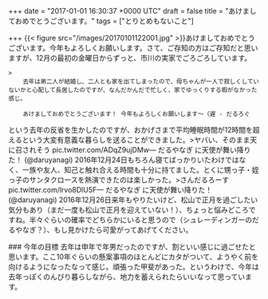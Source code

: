 
+++
date = "2017-01-01 16:30:37 +0000 UTC"
draft = false
title = "あけましておめでとうございます。"
tags = ["とりとめもないこと"]

+++
{{< figure src="/images/20170101122001.jpg"  >}}あけましておめでとうございます。今年もよろしくお願いします。さて、ご存知の方はご存知だと思いますが、12月の最初の金曜日からずっと、市川の実家でごろごろしています。

    >
        去年は弟二人が結婚し、二人とも家を出てしまったので、母ちゃんが一人で寂しくしていないかと心配して長居したのですが、なんだかんだで忙しく、家でゆっくりする暇がなかった感じ。

        あけましておめでとうございます！ 今年もよろしくお願いします～（遅 - だるろぐ
    
という去年の反省を生かしたのですが、おかげさまで平均睡眠時間が12時間を超えるという大変有意義な暮らしを送ることができました。>ヤバい、そのまま天に召されそう pic.twitter.com/ADqZ9ujDMw— だるやなぎ に天使が舞い降りた！ (@daruyanagi) 2016年12月24日<script async="" src="https://platform.twitter.com/widgets.js" charset="utf-8"></script>もちろん寝てばっかりいたわけではなく、一族や友人、知己と触れ合える時間も十分に持てました。とくに甥っ子・姪っ子のサンタクロースを熱演できたのは楽しかった。>さんだるろーす pic.twitter.com/lrvo8DlU5F— だるやなぎ に天使が舞い降りた！ (@daruyanagi) 2016年12月26日<script async="" src="https://platform.twitter.com/widgets.js" charset="utf-8"></script>来年もやりたいけど、松山で正月を過ごしたい気分もあり（まだ一度も松山で正月を迎えていない！）、ちょっと悩みどころですね。半々ぐらいの確率でどちらかにいると思うので（シュレーディンガーのだるやなぎ？）、もし見かけたら可愛がってあげてください。

<div class="section">
    ### 今年の目標
    去年は申年で年男だったのですが、割といい感じに過ごせたと思います。ここ10年ぐらいの懸案事項のほとんどにカタがついて、ようやく前を向けるようになったなって感じ。頑張った甲斐があった。というわけで、今年は去年っぽくのんびり暮らしながら、地力を蓄えられたらいいなって思っています。

</div>

